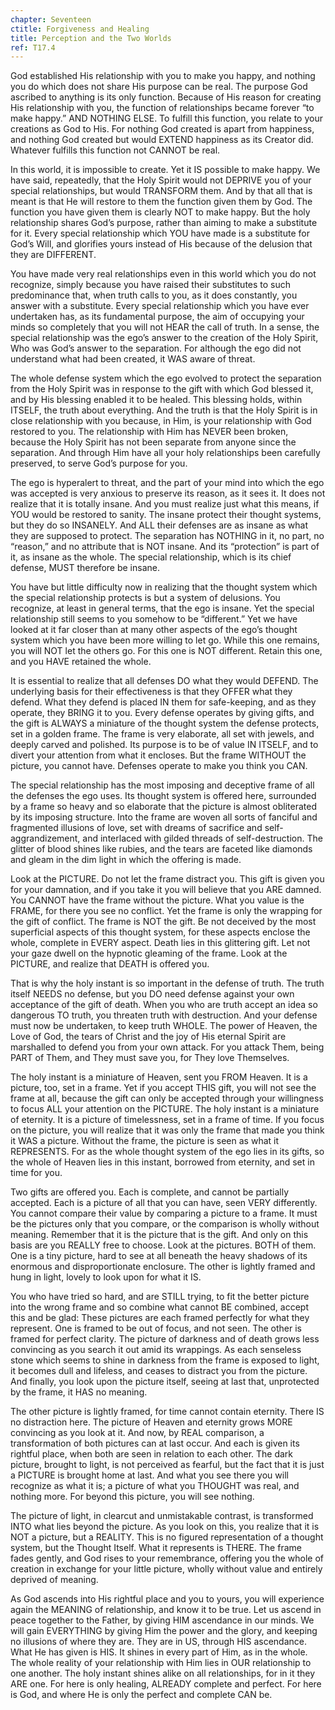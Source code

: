 ```yaml
---
chapter: Seventeen
ctitle: Forgiveness and Healing
title: Perception and the Two Worlds
ref: T17.4
---
```


God established His relationship with you to make you happy, and nothing
you do which does not share His purpose can be real. The purpose God
ascribed to anything is its only function. Because of His reason for
creating His relationship with you, the function of relationships became
forever “to make happy.” AND NOTHING ELSE. To fulfill this function, you
relate to your creations as God to His. For nothing God created is apart
from happiness, and nothing God created but would EXTEND happiness as
its Creator did. Whatever fulfills this function not CANNOT be real.

In this world, it is impossible to create. Yet it IS possible to make
happy. We have said, repeatedly, that the Holy Spirit would not DEPRIVE
you of your special relationships, but would TRANSFORM
them. And by that all that is meant is that He will restore to them the
function given them by God. The function you have given them is clearly
NOT to make happy. But the holy relationship shares God’s purpose,
rather than aiming to make a substitute for it. Every special
relationship which YOU have made is a substitute for God’s Will, and
glorifies yours instead of His because of the delusion that they are
DIFFERENT.

You have made very real relationships even in this world which you do
not recognize, simply because you have raised their substitutes to such
predominance that, when truth calls to you, as it does constantly, you
answer with a substitute. Every special relationship which you have ever
undertaken has, as its fundamental purpose, the aim of occupying your
minds so completely that you will not HEAR the call of truth. In a
sense, the special relationship was the ego’s answer to the creation of
the Holy Spirit, Who was God’s answer to the separation. For although
the ego did not understand what had been created, it WAS aware of
threat.

The whole defense system which the ego evolved to protect the separation
from the Holy Spirit was in response to the gift with which God blessed
it, and by His blessing enabled it to be healed. This blessing holds,
within ITSELF, the truth about everything. And the truth is that the
Holy Spirit is in close relationship with you because, in Him, is your
relationship with God restored to you. The relationship with Him has
NEVER been broken, because the Holy Spirit has not been separate from
anyone since the separation. And through Him have all your holy
relationships been carefully preserved, to serve God’s purpose for you.

The ego is hyperalert to threat, and the part of your mind into which
the ego was accepted is very anxious to preserve its reason, as it sees
it. It does not realize that it is totally insane. And you must realize
just what this means, if YOU would be restored to sanity. The insane
protect their thought systems, but they do so INSANELY. And ALL their
defenses are as insane as what they are supposed to protect. The
separation has NOTHING in it, no part, no “reason,” and no attribute
that is NOT insane. And its “protection” is part of it, as insane as the
whole. The special relationship, which is its chief defense, MUST
therefore be insane.

You have but little difficulty now in realizing that the thought system
which the special relationship protects is but a system of delusions. You
recognize, at least in general terms, that the ego is insane. Yet the
special relationship still seems to you somehow to be “different.” Yet
we have looked at it far closer than at many other aspects of the ego’s
thought system which you have been more willing to let go. While this
one remains, you will NOT let the others go. For this one is NOT
different. Retain this one, and you HAVE retained the whole.

It is essential to realize that all defenses DO what they would DEFEND.
The underlying basis for their effectiveness is that they OFFER what
they defend. What they defend is placed IN them for safe-keeping, and as
they operate, they BRING it to you. Every defense operates by giving
gifts, and the gift is ALWAYS a miniature of the thought system the
defense protects, set in a golden frame. The frame is very elaborate,
all set with jewels, and deeply carved and polished. Its purpose is to
be of value IN ITSELF, and to divert your attention from what it
encloses. But the frame WITHOUT the picture, you cannot have. Defenses
operate to make you think you CAN.

The special relationship has the most imposing and deceptive frame of
all the defenses the ego uses. Its thought system is offered here,
surrounded by a frame so heavy and so elaborate that the picture is
almost obliterated by its imposing structure. Into the frame are woven
all sorts of fanciful and fragmented illusions of love, set with dreams
of sacrifice and self-aggrandizement, and interlaced with gilded threads
of self-destruction. The glitter of blood shines like rubies, and the
tears are faceted like diamonds and gleam in the dim light in which the
offering is made.

Look at the PICTURE. Do not let the frame distract you. This gift is
given you for your damnation, and if you take it you will believe that
you ARE damned. You CANNOT have the frame without the picture. What you
value is the FRAME, for there you see no conflict. Yet the frame is only
the wrapping for the gift of conflict. The frame is NOT the gift. Be not
deceived by the most superficial aspects of this thought system, for
these aspects enclose the whole, complete in EVERY aspect. Death lies in
this glittering gift. Let not your gaze dwell on the hypnotic gleaming
of the frame. Look at the PICTURE, and realize that DEATH is offered
you.

That is why the holy instant is so important in the defense of truth.
The truth itself NEEDS no defense, but you DO need defense against your
own acceptance of the gift of death. When you who are truth accept an
idea so dangerous TO truth, you threaten truth with destruction. And
your defense must now be undertaken, to keep truth WHOLE. The power of
Heaven, the Love of God, the tears of Christ and the joy of His eternal
Spirit are marshalled to defend you from your own attack. For you attack
Them, being PART of Them, and They must save you, for They love
Themselves.

The holy instant is a miniature of Heaven, sent you FROM Heaven. It is a
picture, too, set in a frame. Yet if you accept THIS gift, you will not
see the frame at all, because the gift can only be accepted through your
willingness to focus ALL your attention on the PICTURE. The holy instant
is a miniature of eternity. It is a picture of timelessness, set in a
frame of time. If you focus on the picture, you will realize that it was
only the frame that made you think it WAS a picture. Without the frame,
the picture is seen as what it REPRESENTS. For as the whole thought
system of the ego lies in its gifts, so the whole of Heaven lies in this
instant, borrowed from eternity, and set in time for you.

Two gifts are offered you. Each is complete, and cannot be partially
accepted. Each is a picture of all that you can have, seen VERY
differently. You cannot compare their value by comparing a picture to a
frame. It must be the pictures only that you compare, or the comparison
is wholly without meaning. Remember that it is the picture that is the
gift. And only on this basis are you REALLY free to choose. Look at the
pictures. BOTH of them. One is a tiny picture, hard to see at all
beneath the heavy shadows of its enormous and disproportionate
enclosure. The other is lightly framed and hung in light, lovely to look
upon for what it IS.

You who have tried so hard, and are STILL trying, to fit the better
picture into the wrong frame and so combine what cannot BE combined,
accept this and be glad: These pictures are each framed perfectly for
what they represent. One is framed to be out of focus, and not seen. The
other is framed for perfect clarity. The picture of darkness and of
death grows less convincing as you search it out amid its wrappings. As
each senseless stone which seems to shine in
darkness from the frame is exposed to light, it becomes dull and
lifeless, and ceases to distract you from the picture. And finally, you
look upon the picture itself, seeing at last that, unprotected by the
frame, it HAS no meaning.

The other picture is lightly framed, for time cannot contain eternity.
There IS no distraction here. The picture of Heaven and eternity grows
MORE convincing as you look at it. And now, by REAL comparison, a
transformation of both pictures can at last occur. And each is given its
rightful place, when both are seen in relation to each other. The dark
picture, brought to light, is not perceived as fearful, but the fact
that it is just a PICTURE is brought home at last. And what you see
there you will recognize as what it is; a picture of what you THOUGHT
was real, and nothing more. For beyond this picture, you will see
nothing.

The picture of light, in clearcut and unmistakable contrast, is
transformed INTO what lies beyond the picture. As you look on this, you
realize that it is NOT a picture, but a REALITY. This is no figured
representation of a thought system, but the Thought Itself. What it
represents is THERE. The frame fades gently, and God rises to your
remembrance, offering you the whole of creation in exchange for your
little picture, wholly without value and entirely deprived of meaning.

As God ascends into His rightful place and you to yours, you will
experience again the MEANING of relationship, and know it to be true.
Let us ascend in peace together to the Father, by giving HIM ascendance
in our minds. We will gain EVERYTHING by giving Him the power and the
glory, and keeping no illusions of where they are. They are in US,
through HIS ascendance. What He has given is HIS. It shines in every
part of Him, as in the whole. The whole reality of your relationship with
Him lies in OUR relationship to one another. The holy instant shines
alike on all relationships, for in it they ARE one. For here is only
healing, ALREADY complete and perfect. For here is God, and where He is
only the perfect and complete CAN be.


